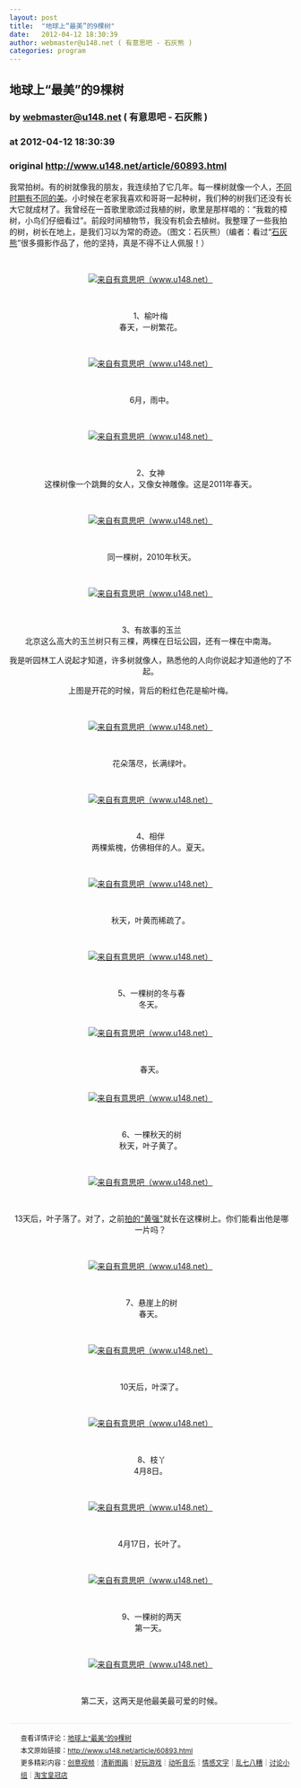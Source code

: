 ```yaml
---
layout: post
title:  "地球上“最美”的9棵树"
date:   2012-04-12 18:30:39
author: webmaster@u148.net ( 有意思吧 - 石灰熊 )
categories: program
---
```


## 地球上“最美”的9棵树
### by webmaster@u148.net ( 有意思吧 - 石灰熊 )
### at 2012-04-12 18:30:39
### original <http://www.u148.net/article/60893.html>

<p>我常拍树。有的树就像我的朋友，我连续拍了它几年。每一棵树就像一个人，<a href="http://www.u148.net/article/44678.html">不同时期有不同的美</a>。小时候在老家我喜欢和哥哥一起种树，我们种的树我们还没有长大它就成材了。我曾经在一首歌里歌颂过我植的树，歌里是那样唱的：“我栽的樟树，小鸟们仔细看过”。前段时间植物节，我没有机会去植树。我整理了一些我拍的树，树长在地上，是我们习以为常的奇迹。（图文：石灰熊）（编者：看过“<a href="http://www.u148.net/u/16485">石灰熊</a>”很多摄影作品了，他的坚持，真是不得不让人佩服！）</p> <p> </p> <p style="text-align:center"><a href="http://www.u148.net/article/60893.html"><img title="地球上“最美”的10棵树 " alt="来自有意思吧（www.u148.net）" src="http://file3.u148.net/2012/3/images/1331944507593.jpg"></a></p> <p> </p> <p style="text-align:center">1、榆叶梅<br> 春天，一树繁花。</p> <p> </p> <p style="text-align:center"><a href="http://www.u148.net/article/60893.html"><img title="地球上“最美”的10棵树 " alt="来自有意思吧（www.u148.net）" src="http://file3.u148.net/2012/3/images/1331944517596.jpg"></a></p> <p> </p> <p style="text-align:center"> 6月，雨中。</p> <p> </p> <p style="text-align:center"><a href="http://www.u148.net/article/60893.html"><img title="地球上“最美”的10棵树 " alt="来自有意思吧（www.u148.net）" src="http://file3.u148.net/2012/3/images/1331944506182.jpg"></a></p> <p> </p> <p style="text-align:center">2、女神<br> 这棵树像一个跳舞的女人，又像女神雕像。这是2011年春天。</p> <p> </p> <p style="text-align:center"><a href="http://www.u148.net/article/60893.html"><img title="地球上“最美”的10棵树 " alt="来自有意思吧（www.u148.net）" src="http://file3.u148.net/2012/3/images/1331944516674.jpg"></a></p> <p> </p> <p style="text-align:center"> 同一棵树，2010年秋天。</p> <p> </p> <p style="text-align:center"><a href="http://www.u148.net/article/60893.html"><img title="地球上“最美”的10棵树 " alt="来自有意思吧（www.u148.net）" src="http://file3.u148.net/2012/3/images/1331944485862.jpg"></a></p> <p> </p> <p style="text-align:center"> 3、有故事的玉兰<br> 北京这么高大的玉兰树只有三棵，两棵在日坛公园，还有一棵在中南海。</p><p style="text-align:center">我是听园林工人说起才知道，许多树就像人，熟悉他的人向你说起才知道他的了不起。</p><p style="text-align:center">上图是开花的时候，背后的粉红色花是榆叶梅。</p> <p> </p> <p style="text-align:center"><a href="http://www.u148.net/article/60893.html"><img title="地球上“最美”的10棵树 " alt="来自有意思吧（www.u148.net）" src="http://file3.u148.net/2012/3/images/1331944514700.jpg"></a></p> <p> </p> <p style="text-align:center"> 花朵落尽，长满绿叶。</p> <p> </p> <p style="text-align:center"><a href="http://www.u148.net/article/60893.html"><img title="地球上“最美”的10棵树 " alt="来自有意思吧（www.u148.net）" src="http://file3.u148.net/2012/3/images/1331944490942.jpg"></a></p> <p> </p> <p style="text-align:center">4、相伴<br> 两棵紫槐，仿佛相伴的人。夏天。</p> <p> </p> <p style="text-align:center"><a href="http://www.u148.net/article/60893.html"><img title="地球上“最美”的10棵树 " alt="来自有意思吧（www.u148.net）" src="http://file3.u148.net/2012/3/images/1331944498807.jpg"></a></p> <p> </p> <p style="text-align:center">秋天，叶黄而稀疏了。</p> <p> </p> <p style="text-align:center"><a href="http://www.u148.net/article/60893.html"><img title="地球上“最美”的10棵树 " alt="来自有意思吧（www.u148.net）" src="http://file3.u148.net/2012/3/images/1331944501638.jpg"></a></p> <p> </p> <p style="text-align:center"> 5、一棵树的冬与春<br> 冬天。<br>  </p> <p style="text-align:center"><a href="http://www.u148.net/article/60893.html"><img title="地球上“最美”的10棵树 " alt="来自有意思吧（www.u148.net）" src="http://file3.u148.net/2012/3/images/1331944511577.jpg"></a></p> <p> </p> <p style="text-align:center"> 春天。<br>  </p> <p style="text-align:center"><a href="http://www.u148.net/article/60893.html"><img title="地球上“最美”的10棵树 " alt="来自有意思吧（www.u148.net）" src="http://file3.u148.net/2012/3/images/1331944483953.jpg"></a></p> <p> </p> <p style="text-align:center"> 6、一棵秋天的树<br> 秋天，叶子黄了。</p> <p> </p> <p style="text-align:center"><a href="http://www.u148.net/article/60893.html"><img title="地球上“最美”的10棵树 " alt="来自有意思吧（www.u148.net）" src="http://file3.u148.net/2012/3/images/1331944494520.jpg"></a></p> <p> </p> <p style="text-align:center"> 13天后，叶子落了。对了，之前<a href="http://www.u148.net/article/44678.html">拍的“黄强&quot;</a>就长在这棵树上。你们能看出他是哪一片吗？</p> <p> </p> <p style="text-align:center"><a href="http://www.u148.net/article/60893.html"><img title="地球上“最美”的10棵树 " alt="来自有意思吧（www.u148.net）" src="http://file3.u148.net/2012/3/images/1331944498567.jpg"></a></p> <p> </p> <p style="text-align:center"> 7、悬崖上的树<br> 春天。</p> <p> </p> <p style="text-align:center"><a href="http://www.u148.net/article/60893.html"><img title="地球上“最美”的10棵树 " alt="来自有意思吧（www.u148.net）" src="http://file3.u148.net/2012/3/images/1331944483740.jpg"></a></p> <p> </p> <p style="text-align:center"> 10天后，叶深了。</p> <p> </p> <p style="text-align:center"><a href="http://www.u148.net/article/60893.html"><img title="地球上“最美”的10棵树 " alt="来自有意思吧（www.u148.net）" src="http://file3.u148.net/2012/3/images/1331944511271.jpg"></a></p> <p> </p> <p style="text-align:center"> 8、枝丫<br> 4月8日。</p> <p> </p> <p style="text-align:center"><a href="http://www.u148.net/article/60893.html"><img title="地球上“最美”的10棵树 " alt="来自有意思吧（www.u148.net）" src="http://file3.u148.net/2012/3/images/1331944494543.jpg"></a></p> <p> </p> <p style="text-align:center"> 4月17日，长叶了。</p> <p> </p> <p style="text-align:center"><a href="http://www.u148.net/article/60893.html"><img title="地球上“最美”的10棵树 " alt="来自有意思吧（www.u148.net）" src="http://file3.u148.net/2012/3/images/1331944490353.jpg"></a></p> <p> </p> <p style="text-align:center"> 9、一棵树的两天<br> 第一天。</p> <p> </p> <p style="text-align:center"><a href="http://www.u148.net/article/60893.html"><img title="地球上“最美”的10棵树 " alt="来自有意思吧（www.u148.net）" src="http://file3.u148.net/2012/3/images/1331944503640.jpg"></a></p> <p> </p> <p style="text-align:center"> 第二天，这两天是他最美最可爱的时候。</p><p style="line-height:22px;padding:15px 0 0 20px;margin:30px 0;font-size:12px;border-top:2px #f3f3f3 solid">查看详情评论：<a href="http://www.u148.net/article/60893.html">地球上“最美”的9棵树 </a><br>本文原始链接：<a href="http://www.u148.net/article/60893.html">http://www.u148.net/article/60893.html</a><br>更多精彩内容：<a href="http://www.u148.net/video.html">创意视频</a>┊<a href="http://www.u148.net/image.html">清新图画</a>┊<a href="http://www.u148.net/game.html">好玩游戏</a>┊<a href="http://www.u148.net/audio.html">动听音乐</a>┊<a href="http://www.u148.net/text.html">情感文字</a>┊<a href="http://www.u148.net/mix.html">乱七八糟</a>┊<a href="http://www.u148.net/group/">讨论小组</a>┊<a href="http://dianpu.tao123.com/?pid=mm_26142575_0_0&amp;eventid=102167">淘宝皇冠店</a></p>